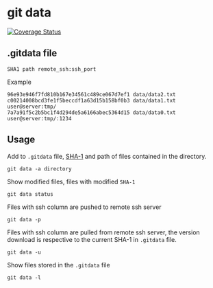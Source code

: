 # git data

[![Coverage Status](https://coveralls.io/repos/juanpabloaj/gitdata/badge.png?branch=master)](https://coveralls.io/r/juanpabloaj/gitdata?branch=master)

## .gitdata file

    SHA1 path remote_ssh:ssh_port

Example

    96e93e946f7fd810b167e34561c489ce067d7ef1 data/data2.txt
    c00214008bcd3fe1f5beccdf1a63d15b158bf0b3 data/data1.txt user@server:tmp/
    7a7a91f5c2b5bc1f4d294de5a6166abec5364d15 data/data0.txt user@server:tmp/:1234

## Usage

Add to `.gitdata` file, [SHA-1](http://en.wikipedia.org/wiki/SHA-1) and path of files contained in the directory.

    git data -a directory

Show modified files, files with modified `SHA-1`

    git data status

Files with ssh column are pushed to remote ssh server

    git data -p

Files with ssh column are pulled from remote ssh server, the version download is respective to the current SHA-1 in `.gitdata` file.

    git data -u

Show files stored in the `.gitdata` file

    git data -l

